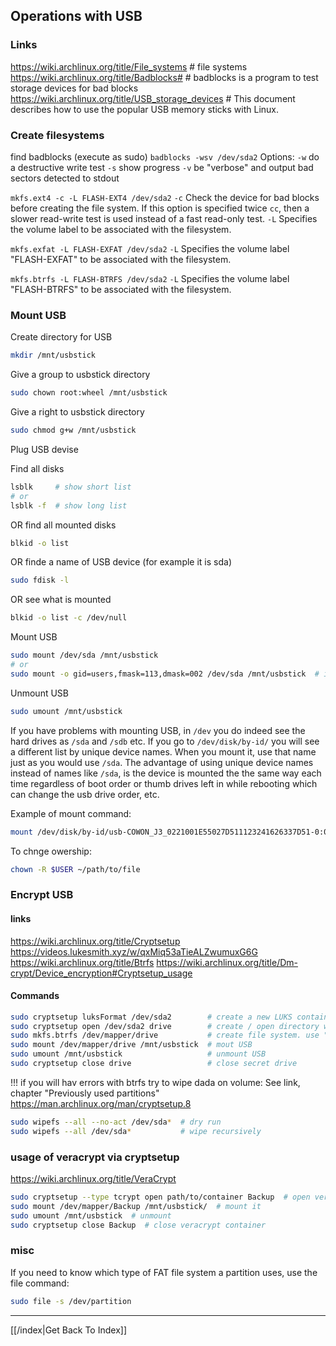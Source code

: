 ## Operations with USB
### Links
https://wiki.archlinux.org/title/File_systems  # file systems
https://wiki.archlinux.org/title/Badblocks#  # badblocks is a program to test storage devices for bad blocks
https://wiki.archlinux.org/title/USB_storage_devices  # This document describes how to use the popular USB memory sticks with Linux.

### Create filesystems

find badblocks (execute as sudo)
`badblocks -wsv /dev/sda2`
Options:
`-w` do a destructive write test
`-s` show progress
`-v` be "verbose" and output bad sectors detected to stdout

`mkfs.ext4 -c -L FLASH-EXT4 /dev/sda2`
`-c` Check the device for bad blocks before creating the file system. If this option is specified twice `cc`, then a slower read-write test is used instead of a fast read-only test.
`-L` Specifies the volume label to be associated with the filesystem.

`mkfs.exfat -L FLASH-EXFAT /dev/sda2`
`-L` Specifies the volume label "FLASH-EXFAT" to be associated with the filesystem.

`mkfs.btrfs -L FLASH-BTRFS /dev/sda2`
`-L` Specifies the volume label "FLASH-BTRFS" to be associated with the filesystem.

### Mount USB

Create directory for USB
```bash
mkdir /mnt/usbstick
```

Give a group to usbstick directory
```bash
sudo chown root:wheel /mnt/usbstick
```

Give a right to usbstick directory
```bash
sudo chmod g+w /mnt/usbstick
```

Plug USB devise

Find all disks
```bash
lsblk     # show short list
# or
lsblk -f  # show long list
```

OR find all mounted disks
```bash
blkid -o list
```

OR finde a name of USB device (for example it is sda)
```bash
sudo fdisk -l
```

OR see what is mounted
```bash
blkid -o list -c /dev/null
```

Mount USB
```bash
sudo mount /dev/sda /mnt/usbstick
# or
sudo mount -o gid=users,fmask=113,dmask=002 /dev/sda /mnt/usbstick  # if you want non-root users to be able to write to the USB stick
```

Unmount USB
```bash
sudo umount /mnt/usbstick
```

If you have problems with mounting USB, in `/dev` you do indeed see the hard drives as `/sda` and `/sdb` etc. If you go to `/dev/disk/by-id/` you will see a different list by unique device names. When you mount it, use that name just as you would use `/sda`. The advantage of using unique device names instead of names like `/sda`, is the device is mounted the the same way each time regardless of boot order or thumb drives left in while rebooting which can change the usb drive order, etc.

Example of mount command:
```bash
mount /dev/disk/by-id/usb-COWON_J3_0221001E55027D511123241626337D51-0:0 /mnt/usbstick
```

To chnge owership:
```bash
chown -R $USER ~/path/to/file
```

### Encrypt USB
#### links
https://wiki.archlinux.org/title/Cryptsetup
https://videos.lukesmith.xyz/w/qxMiq53aTieALZwumuxG6G
https://wiki.archlinux.org/title/Btrfs
https://wiki.archlinux.org/title/Dm-crypt/Device_encryption#Cryptsetup_usage

#### Commands

```bash
sudo cryptsetup luksFormat /dev/sda2        # create a new LUKS container on sda2
sudo cryptsetup open /dev/sda2 drive        # create / open directory with name "drive"
sudo mkfs.btrfs /dev/mapper/drive           # create file system. use "mapper" instead of "sda"! execut only once at startup
sudo mount /dev/mapper/drive /mnt/usbstick  # mout USB
sudo umount /mnt/usbstick                   # unmount USB
sudo cryptsetup close drive                 # close secret drive
```

!!! if you will hav errors with btrfs try to wipe dada on volume:
See link, chapter "Previously used partitions"
https://man.archlinux.org/man/cryptsetup.8

```bash
sudo wipefs --all --no-act /dev/sda*  # dry run
sudo wipefs --all /dev/sda*           # wipe recursively
```

### usage of veracrypt via cryptsetup
https://wiki.archlinux.org/title/VeraCrypt

```bash
sudo cryptsetup --type tcrypt open path/to/container Backup  # open veracrypt container and named it 'Backup'
sudo mount /dev/mapper/Backup /mnt/usbstick/  # mount it
sudo umount /mnt/usbstick  # unmount
sudo cryptsetup close Backup  # close veracrypt container
```

### misc
If you need to know which type of FAT file system a partition uses, use the file command:

```bash
sudo file -s /dev/partition
```

---

[[/index|Get Back To Index]]
